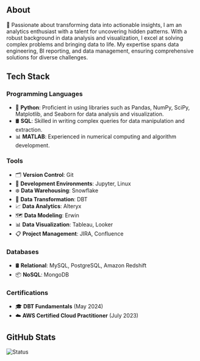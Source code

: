 ## About
🔭 Passionate about transforming data into actionable insights, I am an analytics enthusiast with a talent for uncovering hidden patterns. With a robust background in data analysis and visualization, I excel at solving complex problems and bringing data to life. My expertise spans data engineering, BI reporting, and data management, ensuring comprehensive solutions for diverse challenges.


## Tech Stack
### Programming Languages
- 🐍 **Python**: Proficient in using libraries such as Pandas, NumPy, SciPy, Matplotlib, and Seaborn for data analysis and visualization.
- 🛢️ **SQL**: Skilled in writing complex queries for data manipulation and extraction.
- 📊 **MATLAB**: Experienced in numerical computing and algorithm development.

### Tools
- 🗂️ **Version Control**: Git
- 📝 **Development Environments**: Jupyter, Linux
- ❄️ **Data Warehousing**: Snowflake
- 🔄 **Data Transformation**: DBT
- 📈 **Data Analytics**: Alteryx
- 🗺️ **Data Modeling**: Erwin
- 📊 **Data Visualization**: Tableau, Looker
- 📋 **Project Management**: JIRA, Confluence

### Databases
- 🛢️ **Relational**: MySQL, PostgreSQL, Amazon Redshift
- 📦 **NoSQL**: MongoDB

### Certifications
- 🎓 **DBT Fundamentals** (May 2024)
- ☁️ **AWS Certified Cloud Practitioner** (July 2023)

## GitHub Stats
![Status](https://github-readme-stats.vercel.app/api?username=nair9&show_icons=true&theme=merko&custom_title=Status&hide_title=true&hide=contribs,issues)
